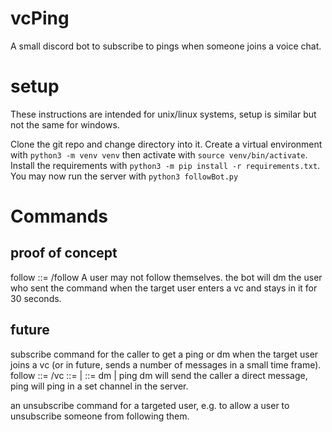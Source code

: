 # vcPing
A small discord bot to subscribe to pings when someone joins a voice chat.

# setup

These instructions are intended for unix/linux systems, setup is similar but not the same for windows.  

Clone the git repo and change directory into it.  Create a virtual environment with `python3 -m venv venv` then activate with `source venv/bin/activate`.  Install the requirements with `python3 -m pip install -r requirements.txt`.  You may now run the server with `python3 followBot.py`

# Commands

## proof of concept

follow ::= /follow <user ping>
A user may not follow themselves.  the bot will dm the user who sent the command when the target user enters a vc and stays in it for 30 seconds.  

## future

subscribe command for the caller to get a ping or dm when the target user joins a vc (or in future, sends a number of messages in a small time frame).
follow ::= /vc <user> <method>
<user> ::= <regular ping> | <user id>
<method> ::= dm | ping
dm will send the caller a direct message, ping will ping in a set channel in the server.  

an unsubscribe command for a targeted user, e.g. to allow a user to unsubscribe someone from following them.  
